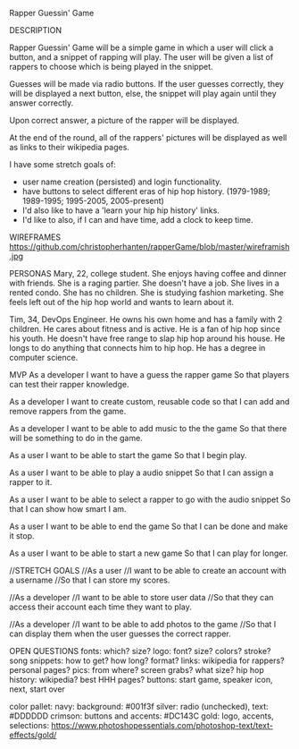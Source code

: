Rapper Guessin' Game

DESCRIPTION

Rapper Guessin' Game will be a simple game in which a user will click a button, and a snippet of rapping will play. The user will be given a list of rappers to choose which is being played in the snippet.

Guesses will be made via radio buttons. If the user guesses correctly, they will be displayed a next button, else, the snippet will play again until they answer correctly.

Upon correct answer, a picture of the rapper will be displayed.

At the end of the round, all of the rappers' pictures will be displayed as well as links to their wikipedia pages.

I have some stretch goals of:
- user name creation (persisted) and login functionality.
- have buttons to select different eras of hip hop history. (1979-1989; 1989-1995; 1995-2005, 2005-present)
- I'd also like to have a 'learn your hip hip history' links.
- I'd like to also, if I can and have time, add a clock to keep time.

WIREFRAMES https://github.com/christopherhanten/rapperGame/blob/master/wireframish.jpg

PERSONAS
Mary, 22, college student.
She enjoys having coffee and dinner with friends.
She is a raging partier.
She doesn't have a job.
She lives in a rented condo.
She has no children.
She is studying fashion marketing.
She feels left out of the hip hop world and wants to learn about it.

Tim, 34, DevOps Engineer.
He owns his own home and has a family with 2 children.
He cares about fitness and is active.
He is a fan of hip hop since his youth.
He doesn't have free range to slap hip hop around his house.
He longs to do anything that connects him to hip hop.
He has a degree in computer science.


MVP
As a developer
I want to have a guess the rapper game
So that players can test their rapper knowledge.

As a developer
I want to create custom, reusable code
so that I can add and remove rappers from the game.

As a developer
I want to be able to add music to the the game
So that there will be something to do in the game.

As a user
I want to be able to start the game
So that I begin play.

As a user
I want to be able to play a audio snippet
So that I can assign a rapper to it.

As a user
I want to be able to select a rapper to go with the audio snippet
So that I can show how smart I am.

As a user
I want to be able to end the game
So that I can be done and make it stop.

As a user
I want to be able to start a new game
So that I can play for longer.

//STRETCH GOALS
//As a user
//I want to be able to create an account with a username
//So that I can store my scores.

//As a developer
//I want to be able to store user data
//So that they can access their account each time they want to play.

//As a developer
//I want to be able to add photos to the game
//So that I can display them when the user guesses the correct rapper.

OPEN QUESTIONS
fonts: which? size?
logo: font? size? colors? stroke?
song snippets: how to get? how long? format?
links: wikipedia for rappers? personal pages?
pics: from where? screen grabs? what size?
hip hop history: wikipedia? best HHH pages?
buttons: start game, speaker icon, next, start over

color pallet:
navy: background: #001f3f
silver: radio (unchecked), text: #DDDDDD
crimson: buttons and accents: #DC143C
gold: logo, accents, selections: https://www.photoshopessentials.com/photoshop-text/text-effects/gold/
